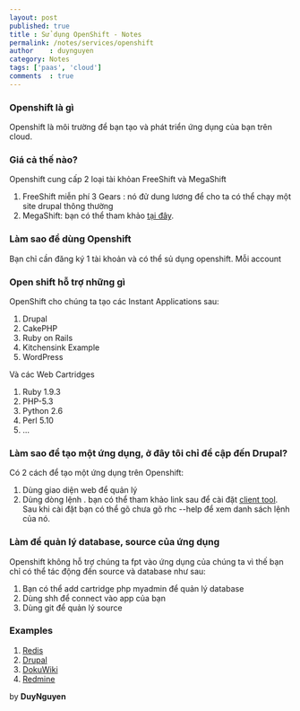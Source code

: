 ```yaml
---
layout: post
published: true
title : Sử dụng OpenShift - Notes
permalink: /notes/services/openshift
author    : duynguyen
category: Notes
tags: ['paas', 'cloud']
comments  : true
---
```


### Openshift là gì

Openshift là môi trường để bạn tạo và phát triển ứng dụng của bạn trên cloud.

### Giá cả thế nào?

Openshift cung cấp 2 loại tài khỏan FreeShift và MegaShift

1. FreeShift miễn phí 3 Gears : nó đử dung lương để cho ta có thể chạy một site drupal thông thường
2. MegaShift: bạn có thể tham khảo [tại đây](https://openshift.redhat.com/community/developers/pricing).

### Làm sao để dùng Openshift

Bạn chỉ cần đăng ký 1 tài khoản và có thể sủ dụng openshift. Mỗi account 

### Open shift hỗ trợ những gì

OpenShift cho chúng ta tạo các Instant Applications sau:

1. Drupal
1. CakePHP
1. Ruby on Rails
1. Kitchensink Example
1. WordPress

Và các Web Cartridges

1. Ruby 1.9.3
1. PHP-5.3
1. Python 2.6
1. Perl 5.10
1. …

### Làm sao để tạo một ứng dụng, ở đây tôi chỉ đề cập đến Drupal?

Có 2 cách để tạo một ứng dụng trên Openshift:

1. Dùng giao diện web để quản lý
1. Dùng dòng lệnh . bạn có thể tham khảo link sau để cài đặt [client tool](https://openshift.redhat.com/community/get-started). Sau khi cài đặt bạn có thể gõ chưa gõ rhc --help để xem danh sách lệnh của nó.

### Làm để quản lý database, source của ứng dụng

Openshift không hỗ trợ chúng ta fpt vào ứng dụng của chúng ta vì thế bạn chỉ có thể tác động đến source và database như sau:

1. Bạn có thể add cartridge php myadmin để quản lý database
1. Dùng shh để connect vào app của bạn
1. Dùng git để quản lý source

### Examples

1. [Redis](https://github.com/openshift/redis-openshift-example)
1. [Drupal](https://github.com/openshift/drupal-example)
1. [DokuWiki](https://github.com/openshift/dokuwiki-quickstart)
1. [Redmine](https://github.com/openshift/redmine-2.0-openshift-quickstart)

by **DuyNguyen**
